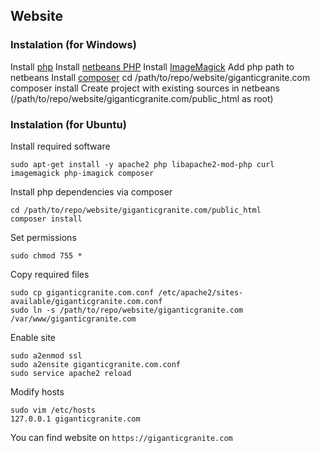 ## Website
### Instalation (for Windows)
Install [php](http://windows.php.net/download#php-7.1)
Install [netbeans PHP](https://netbeans.org/downloads/)
Install [ImageMagick](https://www.imagemagick.org/script/download.php)
Add php path to netbeans
Install [composer](https://getcomposer.org/download/)
cd /path/to/repo/website/giganticgranite.com
composer install
Create project with existing sources in netbeans (/path/to/repo/website/giganticgranite.com/public_html as root)

### Instalation (for Ubuntu)
Install required software
```
sudo apt-get install -y apache2 php libapache2-mod-php curl imagemagick php-imagick composer
```
Install php dependencies via composer
```
cd /path/to/repo/website/giganticgranite.com/public_html
composer install
```
Set permissions
```
sudo chmod 755 *
```
Copy required files
```
sudo cp giganticgranite.com.conf /etc/apache2/sites-available/giganticgranite.com.conf
sudo ln -s /path/to/repo/website/giganticgranite.com /var/www/giganticgranite.com
```
Enable site
```
sudo a2enmod ssl
sudo a2ensite giganticgranite.com.conf
sudo service apache2 reload
```
Modify hosts
```
sudo vim /etc/hosts
127.0.0.1 giganticgranite.com
```
You can find website on ```https://giganticgranite.com```
